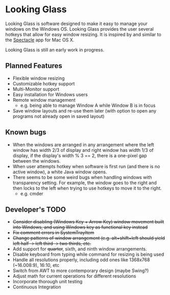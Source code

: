 # Looking Glass
Looking Glass is software designed to make it easy to manage your windows on the Windows OS.
Looking Glass provides the user several hotkeys that allow for easy window resizing. It is inspired by and similar to the [Spectacle](https://github.com/eczarny/spectacle) app for Mac OS X.

Looking Glass is still an early work in progress.

## Planned Features
* Flexible window resizing
* Customizable hotkey support
* Multi-Monitor support
* Easy installation for Windows users
* Remote window management
  * e.g. being able to manage Window A while Window B is in focus
* Save window layouts and re-use them later (with option to open any programs not already open in saved layout)

## Known bugs
* When the windows are arranged in any arrangement where the left window has width 2/3 of display and right window has width 1/3 of display, if the display's width % 3 == 2, there is a one-pixel gap between the windows.
* When user attempts hotkey when software is first run (and there is no active window), a white Java window opens.
* There seems to be some weird bugs when handling windows with transparency setting. For example, the window goes to the right and then locks to the left when trying to use hotkeys to move it to the right.
  * e.g. cmder

## Developer's TODO
* ~~Consider disabling (Windows Key + Arrow Key) window movement built into Windows, and using Windows key as functional key instead~~
* ~~Fix comment errors in SystemTrayItem~~
* ~~Change patterns of window arrangement (e.g. alt+shift+left should yield left half -> left third -> two thirds, etc.~~
* Add support for ~~quarter~~, sixth, and ninth window arrangements.
* Disable keyboard from typing while command for resizing is being used
* Handle all resolutions properly, including odd ones like 1368x768 (~16.008:9), 16:10, etc
* Switch from AWT to more contemporary design (maybe Swing?)
* Adjust math for current operations for different resolutions
* Incorporate thorough unit testing
* Continuous Integration
